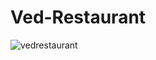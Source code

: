 # Ved-Restaurant

![vedrestaurant](https://user-images.githubusercontent.com/91942752/218891727-cef32dbd-47d5-4ee7-b6e0-f43ecb4f5728.png)
